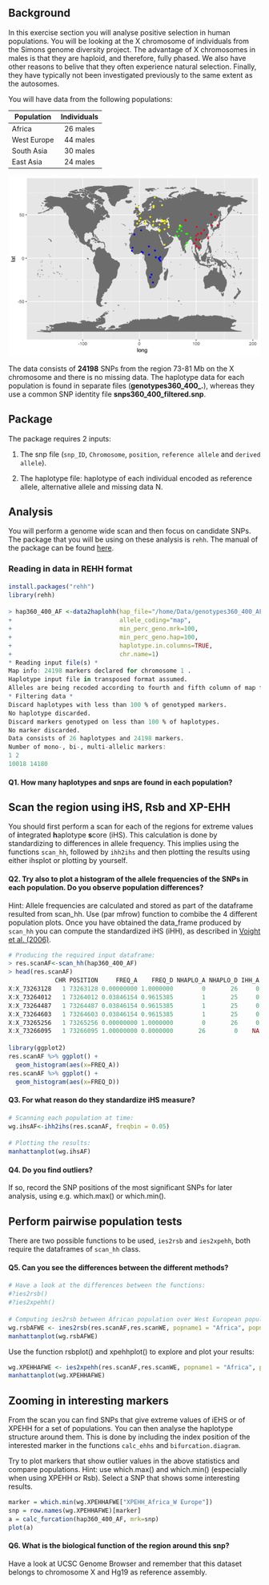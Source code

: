 Background
----------

In this exercise section you will analyse positive selection in human populations. You will be looking at the X chromosome of individuals from the Simons genome diversity project. The advantage of X chromosomes in males is that they are haploid, and therefore, fully phased. We also have other reasons to belive that they often experience natural selection. Finally, they have typically not been investigated previously to the same extent as the autosomes.

You will have data from the following populations:

| Population  | Individuals |
|-------------|:-----------:|
| Africa      |   26 males  |
| West Europe |   44 males  |
| South Asia  |   30 males  |
| East Asia   |   24 males  |

![](img/unnamed-chunk-1-1.png)

<!-- TODO: Update file names -->

The data consists of **24198** SNPs from the region 73-81 Mb on the X chromosome and there is no missing data. The haplotype data for each population is found in separate files (**genotypes360\_400\_.**), whereas they use a common SNP identity file **snps360\_400\_filtered.snp**.

Package
-------

The package requires 2 inputs:

1.  The snp file (`snp_ID`, `Chromosome`, `position`, `reference allele` and `derived allele`).

2.  The haplotype file: haplotype of each individual encoded as reference allele, alternative allele and missing data N.

Analysis
--------

You will perform a genome wide scan and then focus on candidate SNPs. The package that you will be using on these analysis is `rehh`. The manual of the package can be found [here](https://cran.r-project.org/web/packages/rehh/rehh.pdf). 

### Reading in data in REHH format


<!-- TODO: Update file names -->

``` r
install.packages("rehh")
library(rehh)

> hap360_400_AF <-data2haplohh(hap_file="/home/Data/genotypes360_400_AF",map_file="/home/Data/snps360_400_filtered",
+                              allele_coding="map", 
+                              min_perc_geno.mrk=100,
+                              min_perc_geno.hap=100,
+                              haplotype.in.columns=TRUE,
+                              chr.name=1)
* Reading input file(s) *
Map info: 24198 markers declared for chromosome 1 .
Haplotype input file in transposed format assumed.
Alleles are being recoded according to fourth and fifth column of map file.
* Filtering data *
Discard haplotypes with less than 100 % of genotyped markers.
No haplotype discarded.
Discard markers genotyped on less than 100 % of haplotypes.
No marker discarded.
Data consists of 26 haplotypes and 24198 markers.
Number of mono-, bi-, multi-allelic markers:
1 2 
10018 14180 
```

#### Q1. How many haplotypes and snps are found in each population?

Scan the region using iHS, Rsb and XP-EHH
-----------------------------------------

You should first perform a scan for each of the regions for extreme values of **i**ntegrated **h**aplotype **s**core (iHS). This calculation is done by standardizing to differences in allele frequency. This implies using the functions `scan_hh`, followed by `ihh2ihs` and then plotting the results using either ihsplot or plotting by yourself.

#### Q2. Try also to plot a histogram of the allele frequencies of the SNPs in each population. Do you observe population differences?

Hint: Allele frequencies are calculated and stored as part of the dataframe resulted from scan\_hh. Use (par mfrow) function to combibe the 4 different population plots. Once you have obtained the data\_frame produced by `scan_hh` you can compute the standardized iHS (iHH), as described in [Voight et al. (2006)](http://journals.plos.org/plosbiology/article?id=10.1371/journal.pbio.0040072).

``` r
# Producing the required input dataframe:
> res.scanAF<-scan_hh(hap360_400_AF)
> head(res.scanAF)
             CHR POSITION     FREQ_A    FREQ_D NHAPLO_A NHAPLO_D IHH_A IHH_D IES INES
X:X_73263128   1 73263128 0.00000000 1.0000000        0       26     0    NA  NA   NA
X:X_73264012   1 73264012 0.03846154 0.9615385        1       25     0    NA  NA   NA
X:X_73264487   1 73264487 0.03846154 0.9615385        1       25     0    NA  NA   NA
X:X_73264603   1 73264603 0.03846154 0.9615385        1       25     0    NA  NA   NA
X:X_73265256   1 73265256 0.00000000 1.0000000        0       26     0    NA  NA   NA
X:X_73266095   1 73266095 1.00000000 0.0000000       26        0    NA     0  NA   NA

library(ggplot2)
res.scanAF %>% ggplot() +
  geom_histogram(aes(x=FREQ_A))
res.scanAF %>% ggplot() +
  geom_histogram(aes(x=FREQ_D)) 
```

#### Q3. For what reason do they standardize iHS measure?

``` r
# Scanning each population at time:
wg.ihsAF<-ihh2ihs(res.scanAF, freqbin = 0.05) 

# Plotting the results:
manhattanplot(wg.ihsAF)
```

#### Q4. Do you find outliers?

If so, record the SNP positions of the most significant SNPs for later analysis, using e.g. which.max() or which.min().

Perform pairwise population tests
---------------------------------

There are two possible functions to be used, `ies2rsb` and `ies2xpehh`, both require the dataframes of `scan_hh` class.

#### Q5. Can you see the differences between the different methods?

``` r
# Have a look at the differences between the functions:
#?ies2rsb()
#?ies2xpehh()

# Computing ies2rsb between African population over West European population:
wg.rsbAFWE <- ines2rsb(res.scanAF,res.scanWE, popname1 = "Africa", popname2 = "W Europe")
manhattanplot(wg.rsbAFWE)
```

Use the function rsbplot() and xpehhplot() to explore and plot your results:

``` r
wg.XPEHHAFWE <- ies2xpehh(res.scanAF,res.scanWE, popname1 = "Africa", popname2 = "W Europe")
manhattanplot(wg.XPEHHAFWE)
```

Zooming in interesting markers
------------------------------

From the scan you can find SNPs that give extreme values of iEHS or of XPEHH for a set of populations. You can then analyse the haplotype structure around them. This is done by including the index position of the interested marker in the functions `calc_ehhs` and `bifurcation.diagram`.

Try to plot markers that show outlier values in the above statistics and compare populations. Hint: use which.max() and which.min() (especially when using XPEHH or Rsb). Select a SNP that shows some interesting results.

``` r
marker = which.min(wg.XPEHHAFWE["XPEHH_Africa_W Europe"])
snp = row.names(wg.XPEHHAFWE)[marker]
a = calc_furcation(hap360_400_AF, mrk=snp)
plot(a)
```

#### Q6. What is the biological function of the region around this snp?

Have a look at UCSC Genome Browser and remember that this dataset belongs to chromosome X and Hg19 as reference assembly.
